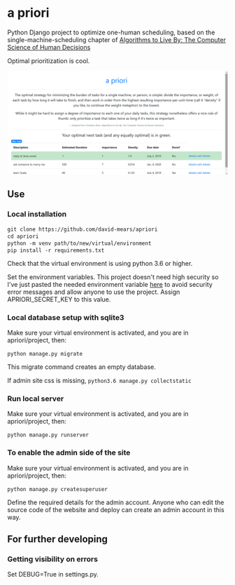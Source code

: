 # a priori

Python Django project to optimize one-human scheduling, based on the single-machine-scheduling chapter of [Algorithms to Live By: The Computer Science of Human Decisions](https://www.amazon.co.uk/Algorithms-Live-Computer-Science-Decisions/dp/1627790365)

Optimal prioritization is cool.

![screenshot](apriori.png)

## Use

### Local installation

```
git clone https://github.com/david-mears/apriori
cd apriori
python -m venv path/to/new/virtual/environment
pip install -r requirements.txt
```
Check that the virtual environment is using python 3.6 or higher.

Set the environment variables. This project doesn't need high security so I've just pasted the needed environment variable [here](https://pastebin.com/PA4KzX1a) to avoid security error messages and allow anyone to use the project. Assign APRIORI_SECRET_KEY to this value.

### Local database setup with sqlite3

Make sure your virtual environment is activated, and you are in apriori/project, then:
```
python manage.py migrate
```

This migrate command creates an empty database.

If admin site css is missing, `python3.6 manage.py collectstatic`

### Run local server

Make sure your virtual environment is activated, and you are in apriori/project, then:
```
python manage.py runserver
```

### To enable the admin side of the site

Make sure your virtual environment is activated, and you are in apriori/project, then:
```
python manage.py createsuperuser
```

Define the required details for the admin account. Anyone who can edit the source code of the website and deploy can create an admin account in this way.

## For further developing

### Getting visibility on errors

Set DEBUG=True in settings.py.